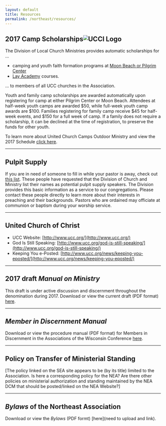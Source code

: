 ```yaml
---
layout: default
title: Resources
permalink: /northeast/resources/
---
```


## 2017 Camp Scholarships![UCCI Logo]({{site.url}}/neaweb/assets/images/ucci-logo.jpg)

The Division of Local Church Ministries provides automatic scholarships for &hellip;

* camping and youth faith formation programs at [Moon Beach or Pilgrim Center](http://ucci.org)
* [Lay Academy](http://www.wcucc.org/programs-education/lay-academy/) courses.

&hellip; to members of all UCC churches in the Association.

Youth and family camp scholarships are awarded automatically upon registering for camp at either Pilgrim Center or Moon Beach. Attendees at half-week youth camps are awarded $50, while full-week youth camp awards are $100. Families registering for family camp receive $45 for half-week events, and $150 for a full week of camp. If a family does not require a scholarship, it can be declined at the time of registration, to preserve the funds for other youth.

To learn more about United Church Camps Outdoor Ministry and view the 2017 Schedule [click here](https://www.ucci.org/).

---

## Pulpit Supply

If you are in need of someone to fill in while your pastor is away, check out [this list](http://r20.rs6.net/tn.jsp?f=001oaH8y1kDp1_RYWpXiEtijEc0-n05QZ4liDQVZPu6JOGrzecXpWsao2hBTzTE2vGXUJ9fyd1QvHOXKXxm3W4EExEmxAq6iU8KOz9qvNuZIg6nhMlyuapUC7kbnQcGKfuGJJAQr7zlKCHszjKMf7JL3eMhZxrhFmRhzmnux100om5LVi_pyxSI5U7B9bfHdsoVohEzMfTFQw7_jhrA-Nm-S5Dre3wpXFqn6ZsIkxAsm7h5IBWHWMxAJ_lYD4F1hZux&c=egivAvYmPQZHTlwacG3dZ2PA4BLiCvjIS3paDjDcbHOPgS9YC02fqg==&ch=tDVqPvGO-LTTKmWTWX2UsvUrohXwkCqmE7_I7_-SUx5EFuLcUGb6RQ==). These people have requested that the Division of Church and Ministry list their names as potential pulpit supply speakers. The Division provides this basic information as a service to our congregations. Please contact these people directly to learn more about their interests in preaching and their backgrounds. Pastors who are ordained may officiate at communion or baptism during your worship service.

---

## United Church of Christ

* UCC Website: [http://www.ucc.org/](http://www.ucc.org/)
* God Is Still Speaking: [http://www.ucc.org/god-is-still-speaking/](http://www.ucc.org/god-is-still-speaking/)
* Keeping You e-Posted: [http://www.ucc.org/news/keeping-you-eposted/](http://www.ucc.org/news/keeping-you-eposted/)

---

## 2017 draft _Manual on Ministry_

This draft is under active discussion and discernment throughout the denomination during 2017. Download or view the current draft \(PDF format\) [here](http://www.uccfiles.com/pdf/2017-drafted-MOM.pdf).

---

## _Member in Discernment Manual_

Download or view the procedure manual (PDF format) for Members in Discernment in the Associations of the Wisconsin Conference [here](https://drive.google.com/file/d/0B1Jou0cFEWCWUUNBVzdlWC1IVjQ/view).

---

## Policy on Transfer of Ministerial Standing

\[The policy linked on the SEA site appears to be (by its title) limited to the Association. Is here a corresponding policy for the NEA? Are there other policies on ministerial authorization and standing maintained by the NEA DCM that should be posted/linked on the NEA Website?\]

---

## _Bylaws_ of the Northeast Association

Download or view the _Bylaws_ \(PDF formt\) [here](need to upload and link).
